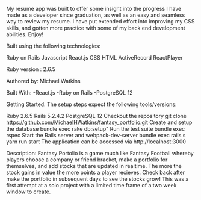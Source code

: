 My resume app was built to offer some insight into the progress I have made as a developer since graduation, as well as an easy and seamless way to review my resume. I have put extended effort into improving my CSS skills, and gotten more practice with some of my back end development abilities. Enjoy!

Built using the following technologies:

Ruby on Rails Javascript React.js CSS HTML ActiveRecord ReactPlayer

Ruby version : 2.6.5

Authored by: Michael Watkins

Built With: -React.js -Ruby on Rails -PostgreSQL 12

Getting Started: The setup steps expect the following tools/versions:

Ruby 2.6.5 Rails 5.2.4.2 PostgreSQL 12 Checkout the repository git clone https://github.com/MichaelHWatkins/fantasy_portfolio.git Create and setup the database bundle exec rake db:setup" Run the test suite bundle exec rspec Start the Rails server and webpack-dev-server bundle exec rails s yarn run start The application can be accessed via http://localhost:3000

Description: Fantasy Portolio is a game much like Fantasy Football whereby players choose a company or friend bracket, make a portfolio for themselves, and add stocks that are updated in realtime. The more the stock gains in value the more points a player recieves. Check back after make the portfolio in subsequent days to see the stocks grow! This was a first attempt at a solo project with a limited time frame of a two week window to create.
